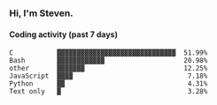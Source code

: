 ### Hi, I'm Steven.

#### Coding activity (past 7 days)
```
C           ▓▓▓▓▓▓▓▓▓▓▓▓▓▓▓▓▓▓▓▓▓▓▓▓▓▓▓▓▓▓  51.99%
Bash        ▓▓▓▓▓▓▓▓▓▓▓▓                    20.98%
other       ▓▓▓▓▓▓▓                         12.25%
JavaScript  ▓▓▓▓                             7.18%
Python      ▓▓                               4.31%
Text only   ▓                                3.28%
```
